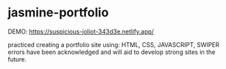 # jasmine-portfolio

DEMO: https://suspicious-joliot-343d3e.netlify.app/

practiced creating a portfolio site using:
HTML, CSS, JAVASCRIPT, SWIPER
errors have been acknowledged and will aid to develop strong sites in the future.
